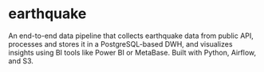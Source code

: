 # earthquake
An end-to-end data pipeline that collects earthquake data from public API, processes and stores it in a PostgreSQL-based DWH, and visualizes insights using BI tools like Power BI or MetaBase. Built with Python, Airflow, and S3.
